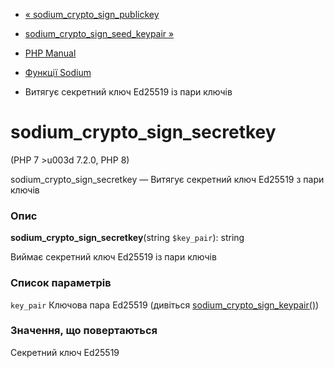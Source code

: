 - [«
sodium_crypto_sign_publickey](function.sodium-crypto-sign-publickey.md)
- [sodium_crypto_sign_seed_keypair
»](function.sodium-crypto-sign-seed-keypair.md)

- [PHP Manual](index.md)
- [Функції Sodium](ref.sodium.md)
- Витягує секретний ключ Ed25519 із пари ключів

# sodium_crypto_sign_secretkey

(PHP 7 \>u003d 7.2.0, PHP 8)

sodium_crypto_sign_secretkey — Витягує секретний ключ Ed25519 з пари
ключів

### Опис

**sodium_crypto_sign_secretkey**(string `$key_pair`): string

Виймає секретний ключ Ed25519 із пари ключів

### Список параметрів

`key_pair`
Ключова пара Ed25519 (дивіться
[sodium_crypto_sign_keypair()](function.sodium-crypto-sign-keypair.md))

### Значення, що повертаються

Секретний ключ Ed25519
